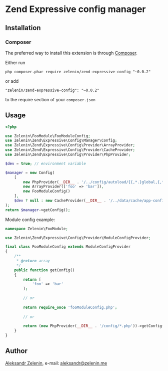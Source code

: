 # Zend Expressive config manager

## Installation

### Composer

The preferred way to install this extension is through [Composer](http://getcomposer.org/).

Either run

```
php composer.phar require zelenin/zend-expressive-config "~0.0.2"
```

or add

```
"zelenin/zend-expressive-config": "~0.0.2"
```

to the require section of your ```composer.json```

## Usage

```php
<?php

use Zelenin\FooModule\FooModuleConfig;
use Zelenin\Zend\Expressive\Config\Manager\Config;
use Zelenin\Zend\Expressive\Config\Provider\ArrayProvider;
use Zelenin\Zend\Expressive\Config\Provider\CacheProvider;
use Zelenin\Zend\Expressive\Config\Provider\PhpProvider;

$dev = true; // environment variable

$manager = new Config(
    [
        new PhpProvider(__DIR__ . '/../config/autoload/{{,*.}global,{,*.}local}.php'),
        new ArrayProvider(['foo' => 'bar']),
        new FooModuleConfig()
    ],
    $dev ? null : new CacheProvider(__DIR__ . '/../data/cache/app-config.php')
);
return $manager->getConfig();
```

Module config example:

```php
namespace Zelenin\FooModule;

use Zelenin\Zend\Expressive\Config\Provider\ModuleConfigProvider;

final class FooModuleConfig extends ModuleConfigProvider
{
    /**
     * @return array
     */
    public function getConfig()
    {
        return [
            'foo' => 'bar'
        ];
        
        // or
        
        return require_once 'fooModuleConfig.php';
        
        // or 
        
        return (new PhpProvider(__DIR__ . '/config/*.php'))->getConfig();
    }
}
```

## Author

[Aleksandr Zelenin](https://github.com/zelenin/), e-mail: [aleksandr@zelenin.me](mailto:aleksandr@zelenin.me)
